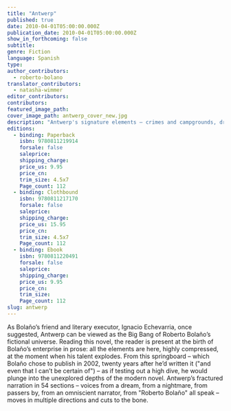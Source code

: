 ```yaml
---
title: "Antwerp"
published: true
date: 2010-04-01T05:00:00.000Z
publication_date: 2010-04-01T05:00:00.000Z
show_in_forthcoming: false
subtitle:
genre: Fiction
language: Spanish
type:
author_contributors:
  - roberto-bolano
translator_contributors:
  - natasha-wimmer
editor_contributors:
contributors:
featured_image_path:
cover_image_path: antwerp_cover_new.jpg
description: "Antwerp's signature elements – crimes and campgrounds, drifters and poetry, sex and love, corrupt cops and misfits – mark this, his first novel, as pure Bolaño. "
editions:
  - binding: Paperback
    isbn: 9780811219914
    forsale: false
    saleprice:
    shipping_charge:
    price_us: 9.95
    price_cn:
    trim_size: 4.5x7
    Page_count: 112
  - binding: Clothbound
    isbn: 9780811217170
    forsale: false
    saleprice:
    shipping_charge:
    price_us: 15.95
    price_cn:
    trim_size: 4.5x7
    Page_count: 112
  - binding: Ebook
    isbn: 9780811220491
    forsale: false
    saleprice:
    shipping_charge:
    price_us: 9.95
    price_cn:
    trim_size:
    Page_count: 112
slug: antwerp
---
```


As Bolaño’s friend and literary executor, Ignacio Echevarria, once suggested, Antwerp can be viewed as the Big Bang of Roberto Bolaño’s fictional universe. Reading this novel, the reader is present at the birth of Bolaño’s enterprise in prose: all the elements are here, highly compressed, at the moment when his talent explodes. From this springboard – which Bolaño chose to publish in 2002, twenty years after he’d written it ("and even that I can’t be certain of") – as if testing out a high dive, he would plunge into the unexplored depths of the modern novel. Antwerp’s fractured narration in 54 sections – voices from a dream, from a nightmare, from passers by, from an omniscient narrator, from "Roberto Bolaño" all speak – moves in multiple directions and cuts to the bone.

